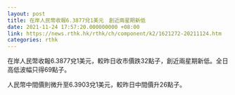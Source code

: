 ```yaml
---
layout: post
title: 在岸人民幣收報6.3877兌1美元　創近兩星期新低
date: 2021-11-24 17:57:20.000000000 +08:00
link: https://news.rthk.hk/rthk/ch/component/k2/1621272-20211124.htm
categories: rthk
---
```


在岸人民幣收報6.3877兌1美元，較昨日收市價跌32點子，創近兩星期新低。全日高低波幅只得69點子。

人民幣中間價則微升至6.3903兌1美元，較昨日中間價升26點子。
